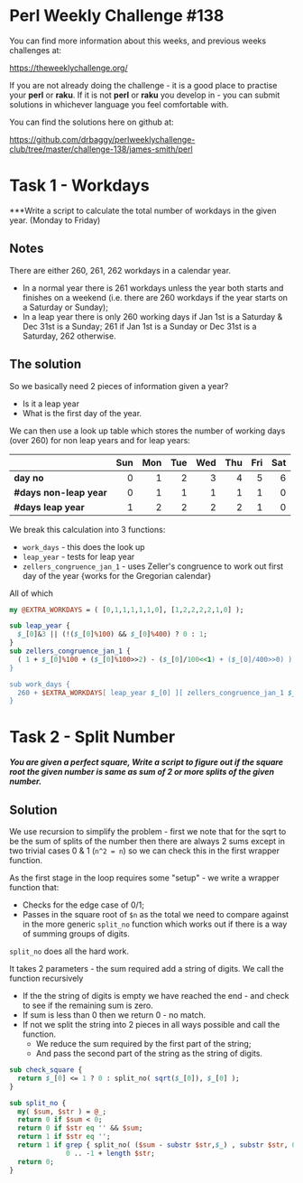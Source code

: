 # Perl Weekly Challenge #138

You can find more information about this weeks, and previous weeks challenges at:

  https://theweeklychallenge.org/

If you are not already doing the challenge - it is a good place to practise your
**perl** or **raku**. If it is not **perl** or **raku** you develop in - you can
submit solutions in whichever language you feel comfortable with.

You can find the solutions here on github at:

https://github.com/drbaggy/perlweeklychallenge-club/tree/master/challenge-138/james-smith/perl

# Task 1 - Workdays

***Write a script to calculate the total number of workdays in the given year. (Monday to Friday)

## Notes

There are either 260, 261, 262 workdays in a calendar year.

* In a normal year there is 261 workdays unless the year both starts and finishes on a weekend (i.e. there are 260 workdays if the year starts on a Saturday or Sunday);
* In a leap year there is only 260 working days if Jan 1st is a Saturday & Dec 31st is a Sunday; 261 if Jan 1st is a Sunday or Dec 31st is a Saturday, 262 otherwise.

## The solution

So we basically need 2 pieces of information given a year?

 * Is it a leap year
 * What is the first day of the year.

We can then use a look up table which stores the number of working days (over 260) for non leap years and for leap years:

|                         | Sun | Mon | Tue | Wed | Thu | Fri | Sat |
| ----------------------- | --: | --: | --: | --: | --: | --: | --: |
| **day no**              |   0 |   1 |   2 |   3 |   4 |   5 |   6 |
| **#days non-leap year** |   0 |   1 |   1 |   1 |   1 |   1 |   0 |
| **#days leap year**     |   1 |   2 |   2 |   2 |   2 |   1 |   0 |

We break this calculation into 3 functions:

 * `work_days` - this does the look up
 * `leap_year` - tests for leap year
 * `zellers_congruence_jan_1` - uses Zeller's congruence to work out first day of the year {works for the Gregorian calendar}

All of which 
```perl
my @EXTRA_WORKDAYS = ( [0,1,1,1,1,1,0], [1,2,2,2,2,1,0] );

sub leap_year {
  $_[0]&3 || (!($_[0]%100) && $_[0]%400) ? 0 : 1;
}
sub zellers_congruence_jan_1 {
  ( 1 + $_[0]%100 + ($_[0]%100>>2) - ($_[0]/100<<1) + ($_[0]/400>>0) ) % 7;
}

sub work_days {
  260 + $EXTRA_WORKDAYS[ leap_year $_[0] ][ zellers_congruence_jan_1 $_[0] - 1 ];
}

```

# Task 2 - Split Number

***You are given a perfect square, Write a script to figure out if the square root the given number is same as sum of 2 or more splits of the given number.***

## Solution

We use recursion to simplify the problem - first we note that for the sqrt to be the sum of splits of the number then there are always 2 sums except in two trivial cases 0 & 1 (`n^2 = n`) so we can check this in the first wrapper function.

As the first stage in the loop requires some "setup" - we write a wrapper function that:

 * Checks for the edge case of 0/1;
 * Passes in the square root of `$n` as the total we need to compare against in the more generic `split_no` function which works out if there is a way of summing groups of digits.

`split_no` does all the hard work.

It takes 2 parameters - the sum required add a string of digits. We call the function recursively

 * If the the string of digits is empty we have reached the end - and check to see if the remaining sum is zero.
 * If sum is less than 0 then we return 0 - no match.
 * If not we split the string into 2 pieces in all ways possible and call the function.
   * We reduce the sum required by the first part of the string;
   * And pass the second part of the string as the string of digits.

```perl
sub check_square {
  return $_[0] <= 1 ? 0 : split_no( sqrt($_[0]), $_[0] );
}

sub split_no {
  my( $sum, $str ) = @_;
  return 0 if $sum < 0;
  return 0 if $str eq '' && $sum;
  return 1 if $str eq '';
  return 1 if grep { split_no( ($sum - substr $str,$_) , substr $str, 0, $_ ) }
              0 .. -1 + length $str;
  return 0;
}

```
